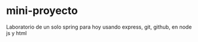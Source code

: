 # mini-proyecto
Laboratorio de un solo spring para hoy usando express, git, github, en node js y html
